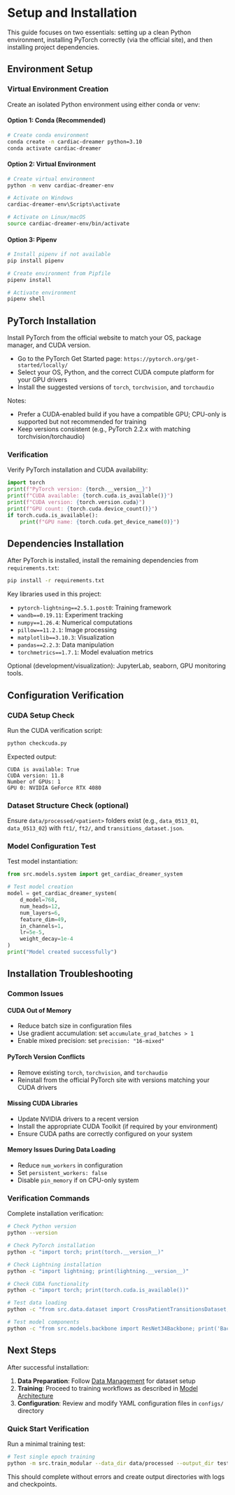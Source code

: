 # Setup and Installation

This guide focuses on two essentials: setting up a clean Python environment, installing PyTorch correctly (via the official site), and then installing project dependencies.

## Environment Setup

### Virtual Environment Creation

Create an isolated Python environment using either conda or venv:

#### Option 1: Conda (Recommended)
```bash
# Create conda environment
conda create -n cardiac-dreamer python=3.10
conda activate cardiac-dreamer
```

#### Option 2: Virtual Environment
```bash
# Create virtual environment
python -m venv cardiac-dreamer-env

# Activate on Windows
cardiac-dreamer-env\Scripts\activate

# Activate on Linux/macOS
source cardiac-dreamer-env/bin/activate
```

#### Option 3: Pipenv
```bash
# Install pipenv if not available
pip install pipenv

# Create environment from Pipfile
pipenv install

# Activate environment
pipenv shell
```

## PyTorch Installation

Install PyTorch from the official website to match your OS, package manager, and CUDA version.

- Go to the PyTorch Get Started page: `https://pytorch.org/get-started/locally/`
- Select your OS, Python, and the correct CUDA compute platform for your GPU drivers
- Install the suggested versions of `torch`, `torchvision`, and `torchaudio`

Notes:
- Prefer a CUDA-enabled build if you have a compatible GPU; CPU-only is supported but not recommended for training
- Keep versions consistent (e.g., PyTorch 2.2.x with matching torchvision/torchaudio)

### Verification

Verify PyTorch installation and CUDA availability:

```python
import torch
print(f"PyTorch version: {torch.__version__}")
print(f"CUDA available: {torch.cuda.is_available()}")
print(f"CUDA version: {torch.version.cuda}")
print(f"GPU count: {torch.cuda.device_count()}")
if torch.cuda.is_available():
    print(f"GPU name: {torch.cuda.get_device_name(0)}")
```

## Dependencies Installation

After PyTorch is installed, install the remaining dependencies from `requirements.txt`:

```bash
pip install -r requirements.txt
```

Key libraries used in this project:
- `pytorch-lightning==2.5.1.post0`: Training framework
- `wandb==0.19.11`: Experiment tracking
- `numpy==1.26.4`: Numerical computations
- `pillow==11.2.1`: Image processing
- `matplotlib==3.10.3`: Visualization
- `pandas==2.2.3`: Data manipulation
- `torchmetrics==1.7.1`: Model evaluation metrics

Optional (development/visualization): JupyterLab, seaborn, GPU monitoring tools.

## Configuration Verification

### CUDA Setup Check

Run the CUDA verification script:

```bash
python checkcuda.py
```

Expected output:
```text
CUDA is available: True
CUDA version: 11.8
Number of GPUs: 1
GPU 0: NVIDIA GeForce RTX 4080
```

### Dataset Structure Check (optional)
Ensure `data/processed/<patient>` folders exist (e.g., `data_0513_01`, `data_0513_02`) with `ft1/`, `ft2/`, and `transitions_dataset.json`.

### Model Configuration Test

Test model instantiation:

```python
from src.models.system import get_cardiac_dreamer_system

# Test model creation
model = get_cardiac_dreamer_system(
    d_model=768,
    num_heads=12,
    num_layers=6,
    feature_dim=49,
    in_channels=1,
    lr=5e-5,
    weight_decay=1e-4
)
print("Model created successfully")
```

## Installation Troubleshooting

### Common Issues

#### CUDA Out of Memory
- Reduce batch size in configuration files
- Use gradient accumulation: set `accumulate_grad_batches > 1`
- Enable mixed precision: set `precision: "16-mixed"`

#### PyTorch Version Conflicts
- Remove existing `torch`, `torchvision`, and `torchaudio`
- Reinstall from the official PyTorch site with versions matching your CUDA drivers

#### Missing CUDA Libraries
- Update NVIDIA drivers to a recent version
- Install the appropriate CUDA Toolkit (if required by your environment)
- Ensure CUDA paths are correctly configured on your system

#### Memory Issues During Data Loading
- Reduce `num_workers` in configuration
- Set `persistent_workers: false`
- Disable `pin_memory` if on CPU-only system

### Verification Commands

Complete installation verification:

```bash
# Check Python version
python --version

# Check PyTorch installation
python -c "import torch; print(torch.__version__)"

# Check Lightning installation
python -c "import lightning; print(lightning.__version__)"

# Check CUDA functionality
python -c "import torch; print(torch.cuda.is_available())"

# Test data loading
python -c "from src.data.dataset import CrossPatientTransitionsDataset; print('Dataset import successful')"

# Test model components
python -c "from src.models.backbone import ResNet34Backbone; print('Backbone import successful')"
```

## Next Steps

After successful installation:

1. **Data Preparation**: Follow [Data Management](03_data.md) for dataset setup
2. **Training**: Proceed to training workflows as described in [Model Architecture](04_model_architecture.md)
3. **Configuration**: Review and modify YAML configuration files in `configs/` directory

### Quick Start Verification

Run a minimal training test:

```bash
# Test single epoch training
python -m src.train_modular --data_dir data/processed --output_dir test_output --config configs/channel_token.yaml
```

This should complete without errors and create output directories with logs and checkpoints.
